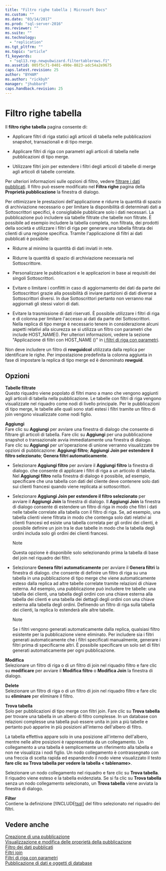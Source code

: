 ```yaml
---
title: "Filtro righe tabella | Microsoft Docs"
ms.custom: ""
ms.date: "03/14/2017"
ms.prod: "sql-server-2016"
ms.reviewer: ""
ms.suite: ""
ms.technology: 
  - "replication"
ms.tgt_pltfrm: ""
ms.topic: "article"
f1_keywords: 
  - "sql13.rep.newpubwizard.filtertablerows.f1"
ms.assetid: 005f5c71-0401-490e-8823-adc54a2e9675
caps.latest.revision: 25
author: "BYHAM"
ms.author: "rickbyh"
manager: "jhubbard"
caps.handback.revision: 25
---
```

# Filtro righe tabella
  Il **filtro righe tabella** pagina consente di:  
  
-   Applicare filtri di riga statici agli articoli di tabella nelle pubblicazioni snapshot, transazionali e di tipo merge.  
  
-   Applicare filtri di riga con parametri agli articoli di tabella nelle pubblicazioni di tipo merge.  
  
-   Utilizzare filtri join per estendere i filtri degli articoli di tabelle di merge agli articoli di tabelle correlate.  
  
 Per ulteriori informazioni sulle opzioni di filtro, vedere [filtrare i dati pubblicati](../../relational-databases/replication/publish/filter-published-data.md). Il filtro può essere modificato nel **Filtra righe** pagina della **Proprietà pubblicazione** la finestra di dialogo.  
  
 Per ottimizzare le prestazioni dell'applicazione e ridurre la quantità di spazio di archiviazione necessario o per limitare la disponibilità di determinati dati a Sottoscrittori specifici, è consigliabile pubblicare solo i dati necessari. La pubblicazione può includere sia tabelle filtrate che tabelle non filtrate. È possibile ad esempio includere la tabella completa, non filtrata, dei prodotti della società e utilizzare i filtri di riga per generare una tabella filtrata dei clienti di una regione specifica. Tramite l'applicazione di filtri ai dati pubblicati è possibile:  
  
-   Ridurre al minimo la quantità di dati inviati in rete.  
  
-   Ridurre la quantità di spazio di archiviazione necessaria nel Sottoscrittore.  
  
-   Personalizzare le pubblicazioni e le applicazioni in base ai requisiti dei singoli Sottoscrittori.  
  
-   Evitare o limitare i conflitti in caso di aggiornamento dei dati da parte dei Sottoscrittori grazie alla possibilità di inviare partizioni di dati diverse a Sottoscrittori diversi. In due Sottoscrittori pertanto non verranno mai aggiornati gli stessi valori di dati.  
  
-   Evitare la trasmissione di dati riservati. È possibile utilizzare i filtri di riga e di colonna per limitare l'accesso ai dati da parte dei Sottoscrittori. Nella replica di tipo merge è necessario tenere in considerazione alcuni aspetti relativi alla sicurezza se si utilizza un filtro con parametri che include HOST_NAME(). Per ulteriori informazioni, vedere la sezione "Applicazione di filtri con HOST_NAME ()" in [i filtri di riga con parametri](../../relational-databases/replication/merge/parameterized-row-filters.md).  
  
 Non deve includere un filtro di **rowguidcol** utilizzata dalla replica per identificare le righe. Per impostazione predefinita la colonna aggiunta in fase di impostare la replica di tipo merge ed è denominato **rowguid**.  
  
## Opzioni  
 **Tabelle filtrate**  
 Questo riquadro viene popolato di filtri mano a mano che vengono aggiunti agli articoli di tabella nella pubblicazione. Le tabelle con filtri di riga vengono visualizzate nel riquadro come nodi di livello principale. Per le pubblicazioni di tipo merge, le tabelle alle quali sono stati estesi i filtri tramite un filtro di join vengono visualizzate come nodi figlio.  
  
 **Aggiungi**  
 Fare clic su **Aggiungi** per avviare una finestra di dialogo che consente di filtrare gli articoli di tabella. Fare clic su **Aggiungi** per una pubblicazione snapshot o transazionale avvia immediatamente una finestra di dialogo. Fare clic su **Aggiungi** per un'operazione di unione verranno visualizzate tre opzioni di pubblicazione: **Aggiungi filtro**; **Aggiungi Join per estendere il filtro selezionato**; **Genera filtri automaticamente**.  
  
-   Selezionare **Aggiungi filtro** per avviare il **Aggiungi filtro** la finestra di dialogo. che consente di applicare i filtri di riga a un articolo di tabella. Nel **Aggiungi filtro** nella finestra di dialogo è possibile, ad esempio, specificare che una tabella con dati del cliente deve contenere solo dati sui clienti francesi quando viene replicata ai sottoscrittori.  
  
-   Selezionare **Aggiungi Join per estendere il filtro selezionato** per avviare il **Aggiungi Join** la finestra di dialogo. Il **Aggiungi Join** la finestra di dialogo consente di estendere un filtro di riga in modo che filtri i dati nelle tabelle correlate alla tabella con il filtro di riga. Se, ad esempio, una tabella clienti viene filtrata in modo che contenga solo dati relativi ai clienti francesi ed esiste una tabella correlata per gli ordini dei clienti, è possibile definire un join tra le due tabelle in modo che la tabella degli ordini includa solo gli ordini dei clienti francesi.  
  
    > [!NOTE]  
    >  Questa opzione è disponibile solo selezionando prima la tabella di base del join nel riquadro dei filtri.  
  
-   Selezionare **Genera filtri automaticamente** per avviare il **Genera filtri** la finestra di dialogo. che consente di definire un filtro di riga su una tabella in una pubblicazione di tipo merge che viene automaticamente esteso dalla replica ad altre tabelle correlate tramite relazioni di chiave esterna. Ad esempio, una pubblicazione può includere tre tabelle: una tabella dei clienti, una tabella degli ordini con una chiave esterna alla tabella dei clienti e una tabella dei dettagli degli ordini con una chiave esterna alla tabella degli ordini. Definendo un filtro di riga sulla tabella dei clienti, la replica lo estenderà alle altre tabelle.  
  
    > [!NOTE]  
    >  Se i filtri vengono generati automaticamente dalla replica, qualsiasi filtro esistente per la pubblicazione viene eliminato. Per includere sia i filtri generati automaticamente che i filtri specificati manualmente, generare i filtri prima di specificarne altri. È possibile specificare un solo set di filtri generati automaticamente per ogni pubblicazione.  
  
 **Modifica**  
 Selezionare un filtro di riga o di un filtro di join nel riquadro filtro e fare clic su **modificare** per avviare il **Modifica filtro** o **Modifica Join** la finestra di dialogo.  
  
 **Delete**  
 Selezionare un filtro di riga o di un filtro di join nel riquadro filtro e fare clic su **eliminare** per eliminare il filtro.  
  
 **Trova tabella**  
 Solo per pubblicazioni di tipo merge con filtri join. Fare clic su **Trova tabella** per trovare una tabella in un albero di filtro complesse. In un database con relazioni complesse una tabella può essere unita in join a più tabelle e pertanto può apparire in più posizioni all'interno dell'albero di filtro.  
  
 La tabella effettiva appare solo in una posizione all'interno dell'albero, mentre nelle altre posizioni è rappresentata da un collegamento. Un collegamento a una tabella è semplicemente un riferimento alla tabella e non ne visualizza i nodi figlio. Un nodo collegamento è contrassegnato con una freccia di scelta rapida ed espandendo il nodo viene visualizzato il testo **fare clic su Trova tabella per vedere la tabella \< tablename>**.  
  
 Selezionare un nodo collegamento nel riquadro e fare clic su **Trova tabella**. Il riquadro viene esteso e la tabella evidenziata. Se si fa clic su **Trova tabella** senza un nodo collegamento selezionato, un **Trova tabella** viene avviata la finestra di dialogo.  
  
 **Filter**  
 Contiene la definizione [!INCLUDE[tsql](../../includes/tsql-md.md)] del filtro selezionato nel riquadro dei filtri.  
  
## Vedere anche  
 [Creazione di una pubblicazione](../../relational-databases/replication/publish/create-a-publication.md)   
 [Visualizzazione e modifica delle proprietà della pubblicazione](../../relational-databases/replication/publish/view-and-modify-publication-properties.md)   
 [Filtro dei dati pubblicati](../../relational-databases/replication/publish/filter-published-data.md)   
 [Filtri join](../../relational-databases/replication/merge/join-filters.md)   
 [Filtri di riga con parametri](../../relational-databases/replication/merge/parameterized-row-filters.md)   
 [Pubblicazione di dati e oggetti di database](../../relational-databases/replication/publish/publish-data-and-database-objects.md)  
  
  